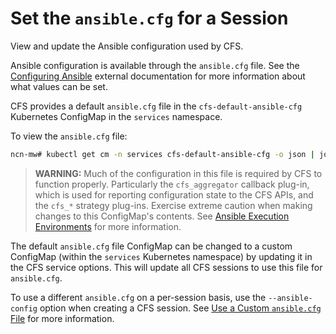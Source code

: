 # Set the `ansible.cfg` for a Session

View and update the Ansible configuration used by CFS.

Ansible configuration is available through the `ansible.cfg` file.
See the [Configuring Ansible](https://docs.ansible.com/ansible/latest/installation_guide/intro_configuration.html)
external documentation for more information about what values can be set.

CFS provides a default `ansible.cfg` file in the `cfs-default-ansible-cfg` Kubernetes ConfigMap in the `services` namespace.

To view the `ansible.cfg` file:

```bash
ncn-mw# kubectl get cm -n services cfs-default-ansible-cfg -o json | jq -r '.data."ansible.cfg"'
```

> **WARNING:** Much of the configuration in this file is required by CFS to function properly. Particularly the `cfs_aggregator`
> callback plug-in, which is used for reporting configuration state to the CFS APIs, and the `cfs_*` strategy plug-ins. Exercise extreme
> caution when making changes to this ConfigMap's contents. See [Ansible Execution Environments](Ansible_Execution_Environments.md) for
> more information.

The default `ansible.cfg` file ConfigMap can be changed to a custom ConfigMap \(within the `services` Kubernetes namespace\) by updating
it in the CFS service options. This will update all CFS sessions to use this file for `ansible.cfg`.

To use a different `ansible.cfg` on a per-session basis, use the `--ansible-config` option when creating a CFS session.
See [Use a Custom `ansible.cfg` File](Use_a_Custom_ansible-cfg_File.md) for more information.
